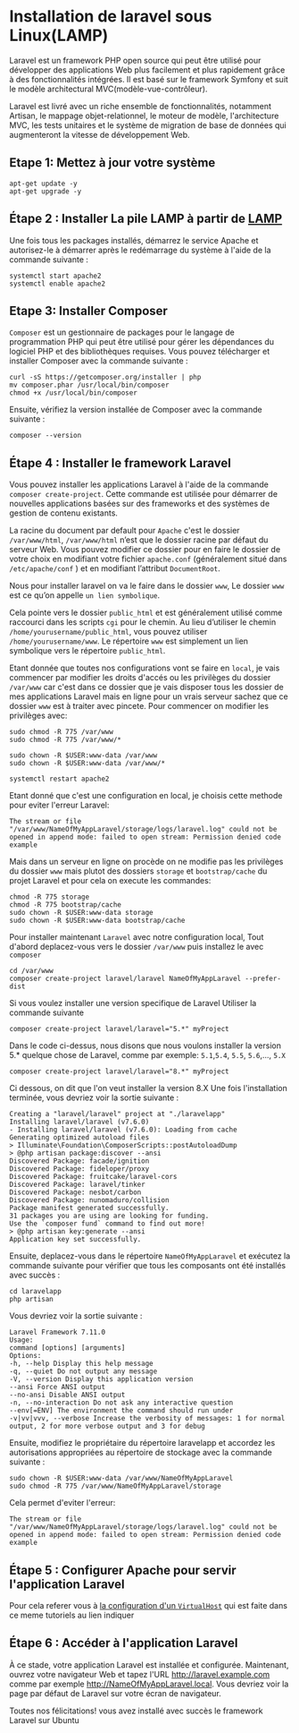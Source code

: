 # Installation de laravel sous  Linux(LAMP)

Laravel est un framework PHP open source qui peut être utilisé pour développer des applications Web plus facilement et plus rapidement grâce à des fonctionnalités intégrées. Il est basé sur le framework Symfony et suit le modèle architectural MVC(modèle-vue-contrôleur).

Laravel est livré avec un riche ensemble de fonctionnalités, notamment Artisan, le mappage objet-relationnel, le moteur de modèle, l'architecture MVC, les tests unitaires et le système de migration de base de données qui augmenteront la vitesse de développement Web.

## Etape 1: Mettez à jour votre système

```{SHELL}
apt-get update -y
apt-get upgrade -y
```

## Étape 2 : Installer La pile LAMP à partir de [LAMP](./LAMP.md)

Une fois tous les packages installés, démarrez le service Apache et autorisez-le à démarrer après le redémarrage du système à l'aide de la commande suivante :

```{SHELL}
systemctl start apache2
systemctl enable apache2
```

## Etape 3: Installer Composer

`Composer` est un gestionnaire de packages pour le langage de programmation PHP qui peut être utilisé pour gérer les dépendances du logiciel PHP et des bibliothèques requises.
Vous pouvez télécharger et installer Composer avec la commande suivante :

```{SHELL}
curl -sS https://getcomposer.org/installer | php
mv composer.phar /usr/local/bin/composer
chmod +x /usr/local/bin/composer
```

Ensuite, vérifiez la version installée de Composer avec la commande suivante :

`composer --version`

## Étape 4 : Installer le framework Laravel

Vous pouvez installer les applications Laravel à l'aide de la commande `composer create-project`. Cette commande est utilisée pour démarrer de nouvelles applications basées sur des frameworks et des systèmes de gestion de contenu existants.

La racine du document par default pour `Apache` c'est le dossier `/var/www/html`, `/var/www/html` n’est que le dossier racine par défaut du serveur Web. Vous pouvez modifier ce dossier pour en faire le dossier de votre choix en modifiant votre fichier `apache.conf` (généralement situé dans `/etc/apache/conf` ) et en modifiant l’attribut `DocumentRoot`.

Nous pour installer laravel on va le faire dans le dossier `www`, Le dossier `www` est ce qu’on appelle `un lien symbolique`.

Cela pointe vers le dossier `public_html` et est généralement utilisé comme raccourci dans les scripts `cgi` pour le chemin. Au lieu d’utiliser le chemin `/home/yourusername/public_html`, vous pouvez utiliser `/home/yourusername/www`.
Le répertoire `www` est simplement un lien symbolique vers le répertoire `public_html`.

Etant donnée que toutes nos configurations vont se faire en `local`, je vais commencer par modifier les droits d'accés ou les privilèges du dossier `/var/www` car c'est dans ce dossier que je vais disposer tous les dossier de mes applications Laravel mais en ligne pour un vrais serveur sachez que ce dossier `www` est à traiter avec pincete.
Pour commencer on modifier les privilèges avec:

```{SHELL}
sudo chmod -R 775 /var/www
sudo chmod -R 775 /var/www/*

sudo chown -R $USER:www-data /var/www
sudo chown -R $USER:www-data /var/www/*

systemctl restart apache2

```

Etant donné que c'est une configuration en local, je choisis cette methode pour eviter l'erreur Laravel:

```{Laravel}
The stream or file "/var/www/NameOfMyAppLaravel/storage/logs/laravel.log" could not be opened in append mode: failed to open stream: Permission denied code example
```

Mais dans un serveur en ligne on procède on ne modifie pas les privilèges du dossier `www` mais plutot des dossiers `storage` et `bootstrap/cache` du projet Laravel et pour cela on execute les commandes:

```{SHELL}
chmod -R 775 storage
chmod -R 775 bootstrap/cache
sudo chown -R $USER:www-data storage
sudo chown -R $USER:www-data bootstrap/cache

```

Pour installer maintenant `Laravel` avec notre configuration local, Tout d'abord deplacez-vous vers le dossier `/var/www` puis installez le avec `composer`

```{SHELL}
cd /var/www
composer create-project laravel/laravel NameOfMyAppLaravel --prefer-dist
```

Si vous voulez installer une version specifique de Laravel Utiliser la commande suivante

```{SHELL}
composer create-project laravel/laravel="5.*" myProject
```

Dans le code ci-dessus, nous disons que nous voulons installer la version 5.* quelque chose de Laravel, comme par exemple: `5.1`,`5.4`, `5.5`, `5.6`,..., `5.X` 

```{SHELL}
composer create-project laravel/laravel="8.*" myProject
```

Ci dessous, on dit que l'on veut installer la version 8.X
Une fois l'installation terminée, vous devriez voir la sortie suivante :

```{SHELL}
Creating a "laravel/laravel" project at "./laravelapp"
Installing laravel/laravel (v7.6.0)
- Installing laravel/laravel (v7.6.0): Loading from cache
Generating optimized autoload files
> Illuminate\Foundation\ComposerScripts::postAutoloadDump
> @php artisan package:discover --ansi
Discovered Package: facade/ignition
Discovered Package: fideloper/proxy
Discovered Package: fruitcake/laravel-cors
Discovered Package: laravel/tinker
Discovered Package: nesbot/carbon
Discovered Package: nunomaduro/collision
Package manifest generated successfully.
31 packages you are using are looking for funding.
Use the `composer fund` command to find out more!
> @php artisan key:generate --ansi
Application key set successfully.
```

Ensuite, deplacez-vous dans le répertoire `NameOfMyAppLaravel` et exécutez la commande suivante pour vérifier que tous les composants ont été installés avec succès :

```{SHELL}
cd laravelapp
php artisan
```

Vous devriez voir la sortie suivante :

```{SHELL}
Laravel Framework 7.11.0
Usage:
command [options] [arguments]
Options:
-h, --help Display this help message
-q, --quiet Do not output any message
-V, --version Display this application version
--ansi Force ANSI output
--no-ansi Disable ANSI output
-n, --no-interaction Do not ask any interactive question
--env[=ENV] The environment the command should run under
-v|vv|vvv, --verbose Increase the verbosity of messages: 1 for normal output, 2 for more verbose output and 3 for debug

```

 Ensuite, modifiez le propriétaire du répertoire laravelapp et accordez les autorisations appropriées au répertoire de stockage avec la commande suivante :

```{SHELL}
sudo chown -R $USER:www-data /var/www/NameOfMyAppLaravel
sudo chmod -R 775 /var/www/NameOfMyAppLaravel/storage
```

Cela permet d'eviter l'erreur:

```{Laravel}
The stream or file "/var/www/NameOfMyAppLaravel/storage/logs/laravel.log" could not be opened in append mode: failed to open stream: Permission denied code example
```

## Étape 5 : Configurer Apache pour servir l'application Laravel

Pour cela referer vous à [la configuration d'un `VirtualHost`](./README.md) qui est faite dans ce meme tutoriels au lien indiquer

## Étape 6 : Accéder à l'application Laravel

À ce stade, votre application Laravel est installée et configurée. Maintenant, ouvrez votre navigateur Web et tapez l'URL <http://laravel.example.com> comme par exemple <http://NameOfMyAppLaravel.local>. Vous devriez voir la page par défaut de Laravel sur votre écran de navigateur.

Toutes nos félicitations! vous avez installé avec succès le framework Laravel sur Ubuntu
